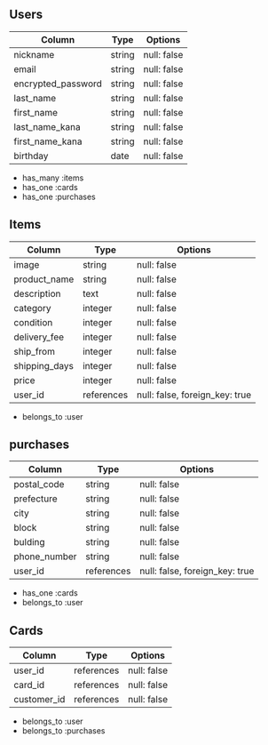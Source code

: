 ## Users

| Column             | Type   | Options                        |
| ------------------ | ------ | ------------------------------ |
| nickname           | string | null: false                    |
| email              | string | null: false                    |
| encrypted_password | string | null: false                    |
| last_name          | string | null: false                    |
| first_name         | string | null: false                    |
| last_name_kana     | string | null: false                    |
| first_name_kana    | string | null: false                    |
| birthday           | date   | null: false                    |

- has_many :items
- has_one :cards
- has_one :purchases


## Items

| Column        | Type       | Options                        |
| ------------- | ---------- | ------------------------------ |
| image         | string     | null: false                    |
| product_name  | string     | null: false                    |
| description   | text       | null: false                    |
| category      | integer    | null: false                    |
| condition     | integer    | null: false                    |
| delivery_fee  | integer    | null: false                    |
| ship_from     | integer    | null: false                    |
| shipping_days | integer    | null: false                    |
| price         | integer    | null: false                    |
| user_id       | references | null: false, foreign_key: true |

- belongs_to :user


## purchases

| Column       | Type       | Options                        |
| ------------ | ---------- | ------------------------------ |
| postal_code  | string     | null: false                    |
| prefecture   | string     | null: false                    |
| city         | string     | null: false                    |
| block        | string     | null: false                    |
| bulding      | string     | null: false                    |
| phone_number | string     | null: false                    |
| user_id      | references | null: false, foreign_key: true |

- has_one :cards
- belongs_to :user



## Cards

| Column      | Type       | Options        |
| ----------- | ---------- | -------------- |
|user_id      | references | null: false    |
|card_id      | references | null: false    |
|customer_id  | references | null: false    |

- belongs_to :user
- belongs_to :purchases
